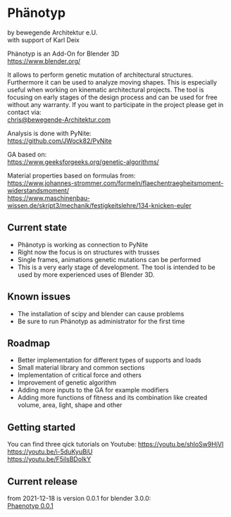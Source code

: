 # Phänotyp
by bewegende Architektur e.U.  
with support of Karl Deix  

Phänotyp is an Add-On for Blender 3D  
https://www.blender.org/

It allows to perform genetic mutation of architectural structures. Furthermore it can be used to analyze moving shapes. This is especially useful when working on kinematic architectural projects. The tool is focusing on early stages of the design process and can be used for free without any warranty. If you want to participate in the project please get in contact via:  
chris@bewegende-Architektur.com

Analysis is done with PyNite:  
https://github.com/JWock82/PyNite

GA based on:  
https://www.geeksforgeeks.org/genetic-algorithms/

Material properties based on formulas from:  
https://www.johannes-strommer.com/formeln/flaechentraegheitsmoment-widerstandsmoment/  
https://www.maschinenbau-wissen.de/skript3/mechanik/festigkeitslehre/134-knicken-euler

## Current state
* Phänotyp is working as connection to PyNite
* Right now the focus is on structures with trusses
* Single frames, animations genetic mutations can be performed
* This is a very early stage of development. The tool is intended to be used by more experienced uses of Blender 3D.

## Known issues
* The installation of scipy and blender can cause problems
* Be sure to run Phänotyp as administrator for the first time 

## Roadmap
* Better implementation for different types of supports and loads
* Small material library and common sections
* Implementation of critical force and others
* Improvement of genetic algorithm
* Adding more inputs to the GA for example modifiers
* Adding more functions of fitness and its combination like created volume, area, light, shape and other

## Getting started
You can find three qick tutorials on Youtube:
https://youtu.be/shloSw9HjVI  
https://youtu.be/i-5duKyuBiU  
https://youtu.be/F5ilsBDoIkY  

## Current release
from 2021-12-18 is version 0.0.1 for blender 3.0.0:  
<a href="https://github.com/bewegende-Architektur/Phaenotyp/blob/main/phaenotyp.zip" target="_blank">Phaenotyp 0.0.1</a>
